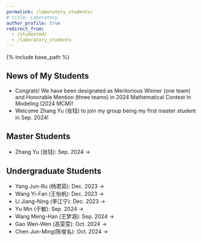 ```yaml
---
permalink: /laboratory_students/
# title: Laboratory
author_profile: true
redirect_from: 
  - /studentmd/
  - /laboratory_students
---
```

{% include base_path %}

News of My Students
--------
* Congrats! We have been designated as Meritorious Winner (one team) and Honorable Mention (three teams) in 2024 Mathematical Contest In Modeling (2024 MCM)!
* Welcome Zhang Yu (张钰) to join my group being my first master student in Sep. 2024!


Master Students
--------
* Zhang Yu (张钰): Sep. 2024 ->

Undergraduate Students
--------
* Yang Jun-Ru (杨君茹): Dec. 2023 ->
* Wang Yi-Fan (王怡帆): Dec. 2023 ->
* Li Jiang-Ning (李江宁): Dec. 2023 ->
* Yu Min (于敏): Sep. 2024 ->
* Wang Meng-Han (王梦涵): Sep. 2024 ->
* Gao Wen-Wen (高雯雯): Oct. 2024 ->
* Chen Jun-Ming(陈俊名): Oct. 2024 ->

